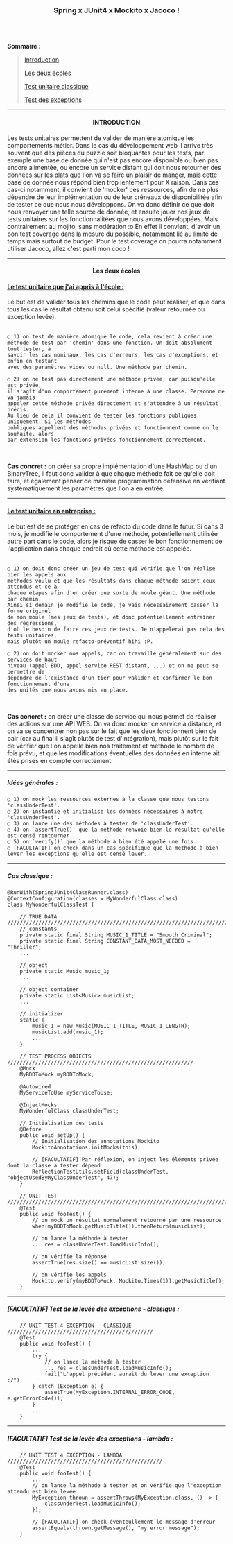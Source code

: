 <h3 align="center">
  Spring x JUnit4 x Mockito x Jacoco !
</h3>

</br>
</br>

**Sommaire :**

> [Introduction](#--introduction)
> 
> [Les deux écoles](#--les-deux-écoles)
> 
> [Test unitaire classique](#--cas-classique-)
>
> [Test des exceptions](#--facultatif-test-de-la-levée-des-exceptions-)
>
___

<h4 align="center">
  INTRODUCTION
</h4>

Les tests unitaires permettent de valider de manière atomique les comportements métier.
Dans le cas du développement web il arrive très souvent que des pièces du puzzle soit 
bloquantes pour les tests, par exemple une base de donnée qui n'est pas encore disponible 
ou bien pas encore alimentée, ou encore un service distant qui doit nous retourner des 
données sur les plats que l'on va se faire un plaisir de manger, mais cette base de 
donnée nous répond bien trop lentement pour X raison. Dans ces cas-ci notamment, il 
convient de 'mocker' ces ressources, afin de ne plus dépendre de leur implémentation ou 
de leur créneaux de disponibilitée afin de tester ce que nous nous développons. On va 
donc définir ce que doit nous renvoyer une telle source de donnée, et ensuite jouer nos 
jeux de tests unitaires sur les fonctionnalitées que nous avons développées. 
Mais contrairement au mojito, sans modération :o
En effet il convient, d'avoir un bon test coverage dans la mesure du possible, 
notamment lié au limite de temps mais surtout de budget. Pour le test coverage 
on pourra notamment utiliser Jacoco, allez c'est parti mon coco !

___

<h4 align="center">
  Les deux écoles
</h4>

<h4 align="left" style="text-decoration:underline;">
  Le test unitaire que j'ai appris à l'école :
</h4>
Le but est de valider tous les chemins que le code peut réaliser, et que dans tous les 
cas le résultat obtenu soit celui spécifié (valeur retournée ou exception levée).<br/><br/>

```
○ 1) on test de manière atomique le code, cela revient à créer une 
méthode de test par 'chemin' dans une fonction. On doit absolument tout tester, à 
savoir les cas nominaux, les cas d'erreurs, les cas d'exceptions, et enfin en testant 
avec des paramètres vides ou null. Une méthode par chemin.

○ 2) on ne test pas directement une méthode privée, car puisqu'elle est privée, 
il s'agît d'un comportement purement interne à une classe. Personne ne va jamais 
appeler cette méthode privée directement et s'attendre à un résultat précis.
Au lieu de cela il convient de tester les fonctions publiques uniquement. Si les méthodes 
publiques appellent des méthodes privées et fonctionnent comme on le souhaite, alors 
par extension les fonctions privées fonctionnement correctement.
```

<br/>

**Cas concret :** on créer sa propre implémentation d'une HashMap ou d'un BinaryTree, 
il faut donc valider à que chaque méthode fait ce qu'elle doit faire, et également 
penser de manière programmation défensive en vérifiant systématiquement les paramètres 
que l'on a en entrée.

___

<h4 align="left" style="text-decoration:underline;">
  Le test unitaire en entreprise :
</h4>
Le but est de se protéger en cas de refacto du code dans le futur. Si dans 3 mois, je 
modifie le comportement d'une méthode, potentiellement utilisée autre part dans le code, 
alors je risque de casser le bon fonctionnement de l'application dans chaque endroit où 
cette méthode est appelée. <br/><br/>

```
○ 1) on doit donc créer un jeu de test qui vérifie que l'on réalise bien les appels aux 
méthodes voulu et que les résultats dans chaque méthode soient ceux attendus et ce à 
chaque étapes afin d'en créer une sorte de moule géant. Une méthode par chemin. 
Ainsi si demain je modifie le code, je vais nécessairement casser la forme originel 
de mon moule (mes jeux de tests), et donc potentiellement entraîner des régressions, 
d'où le besoin de faire ces jeux de tests. Je n'appelerai pas cela des tests unitaires, 
mais plutôt un moule refacto-préventif hihi :P.

○ 2) on doit mocker nos appels, car on travaille généralement sur des services de haut 
niveau (appel BDD, appel service REST distant, ...) et on ne peut se permettre de 
dépendre de l'existance d'un tier pour valider et confirmer le bon fonctionnement d'une 
des unités que nous avons mis en place.
```

<br/>

**Cas concret :** on créer une classe de service qui nous permet de réaliser des actions 
sur une API WEB. On va donc mocker ce service à distance, et on va se concentrer non 
pas sur le fait que les deux fonctionnent bien de pair (car au final il s'agît plutôt 
de test d'intégration), mais plutôt sur le fait de vérifier que l'on appelle bien nos 
traitement et méthode le nombre de fois prévu, et que les modifications éventuelles 
des données en interne ait étés prises en compte correctement.
___

<h5 align="left">
  Idées générales :
</h5>

```
○ 1) on mock les ressources externes à la classe que nous testons 'classUnderTest'.
○ 2) on instantie et initialise les données nécessaires à notre 'classUnderTest'.
○ 3) on lance une des méthodes à tester de 'classUnderTest'.
○ 4) on `assertTrue()` que la méthode renvoie bien le résultat qu'elle est censé rentourner.
○ 5) on `verify()` que la méthode à bien été appelé une fois.
○ [FACULTATIF] on check dans un cas spécifique que la méthode à bien lever les exceptions qu'elle est censé lever.
```

___

<h5 align="left">
  Cas classique :
</h5>

```
@RunWith(SpringJUnit4ClassRunner.class)
@ContextConfiguration(classes = MyWonderfulClass.class)
class MyWonderfulClassTest {
    
    // TRUE DATA ///////////////////////////////////////////////////////////////////////
    // constants
    private static final String MUSIC_1_TITLE = "Smooth Criminal";
    private static final String CONSTANT_DATA_MOST_NEEDED = "Thriller";
    ...

    // object
    private static Music music_1;
    ...

    // object container
    private static List<Music> musicList;
    ...

    // initializer
    static {
        music_1 = new Music(MUSIC_1_TITLE, MUSIC_1_LENGTH);
        musicList.add(music_1);
        ...
    }

    // TEST PROCESS OBJECTS ////////////////////////////////////////////////////////////
    @Mock
    MyBDDToMock myBDDToMock;

    @Autowired
    MyServiceToUse myServiceToUse;

    @InjectMocks
    MyWonderfulClass classUnderTest;

    // Initialisation des tests
    @Before
    public void setUp() {
        // Initialisation des annotations Mockito
        MockitoAnnotations.initMocks(this);

        // [FACULTATIF] Par réflexion, on inject les éléments privée dont la classe à tester dépend
        ReflectionTestUtils.setField(classUnderTest, "objectUsedByMyClassUnderTest", 47);
    }

    // UNIT TEST ///////////////////////////////////////////////////////////////////////
    @Test
    public void fooTest() {
        // on mock un résultat normalement retourné par une ressource
        when(myBDDToMock.getMusicTitle()).thenReturn(musicList);
        
        // on lance la méthode à tester
        ... res = classUnderTest.loadMusicInfo();

        // on vérifie la réponse
        assertTrue(res.size() == musicList.size());

        // on vérifie les appels
        Mockito.verify(myBDDToMock, Mockito.Times(1)).getMusicTitle();
    }
```

___

<h5 align="left">
  [FACULTATIF] Test de la levée des exceptions - classique :
</h5>

```
    // UNIT TEST 4 EXCEPTION - CLASSIQUE ///////////////////////////////////////////////
    @Test
    public void fooTest() {
        ...
        try {
            // on lance la méthode à tester
            ... res = classUnderTest.loadMusicInfo();
            fail("L'appel précédent aurait du lever une exception :/");
        } catch (Exception e) {
            assetTrue(MyException.INTERNAL_ERROR_CODE, e.getErrorCode());
        }
        ...
    }
```

___

<h5 align="left">
  [FACULTATIF] Test de la levée des exceptions - lambda :
</h5>

```
    // UNIT TEST 4 EXCEPTION - LAMBDA //////////////////////////////////////////////////
    @Test
    public void fooTest() {
        ...
        // on lance la méthode à tester et on vérifie que l'exception attendu est bien levée
        MyException thrown = assertThrows(MyException.class, () -> {
            classUnderTest.loadMusicInfo();
        });
        
        // [FACULTATIF] on check éventeullement le message d'erreur        
        assertEquals(thrown.getMessage(), "my error message");
    }
```
